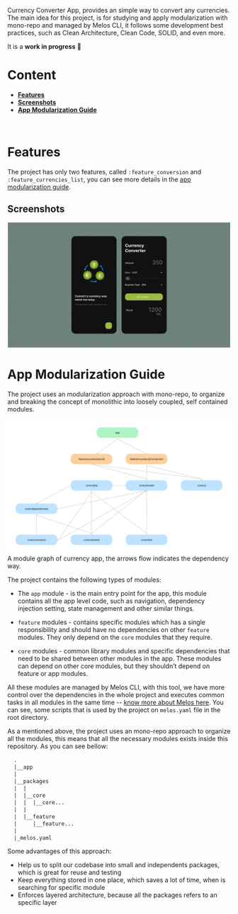<h1></h1><br>

Currency Converter App, provides an simple way to convert any currencies. The main idea
for this project, is for studying and apply modularization with mono-repo and
managed by Melos CLI, it follows some development best practices, such as Clean
Architecture, Clean Code, SOLID, and even more.

It is a **work in progress** 🚧

# Content

- **[Features](#features)**
- **[Screenshots](##screenshots)**
- **[App Modularization Guide](#app-modularization-guide)**
<!-- - **[Technical Resources](#technical-resources)**
- **[How to Use](#how-to-use)**
- **[Ui and Design](#ui-and-design)**
- **[App Flow Sample](#app-flow-sample)** -->

<br>

# Features

The project has only two features, called `:feature_conversion` and
`:feature_currencies_list`, you can see more details in the [app modularization
guide](#app-modularization-guide).

## Screenshots

![Screenshot showing Welcome Screen and Home Screen](docs/images/screenshots.png "Screenshot showing Welcome Screen and Home Screen")

# App Modularization Guide

The project uses an modularization approach with mono-repo, to organize
and breaking the concept of monolithic into loosely coupled, self contained
modules.

![A module graph of currency app](docs/images/app_modules.png "A module graph of currency app")
A module graph of currency app, the arrows flow indicates the dependency way.

The project contains the following types of modules:

- The `app` module - is the main entry point for the app, this module contains
  all the app level code, such as navigation, dependency injection setting, state
  management and other similar things.

- `feature` modules - contains specific modules which has a single responsibility
  and should have no dependencies on other `feature` modules. They only depend on
  the `core` modules that they require.

- `core` modules - common library modules and specific dependencies that need to be
  shared between other modules in the app. These modules can depend on other core modules,
  but they shouldn’t depend on feature or app modules.

All these modules are managed by Melos CLI, with this tool, we have more control
over the dependencies in the whole project and executes common tasks in all modules
in the same time -- [know more about Melos here](https://melos.invertase.dev/).
You can see, some scripts that is used by the project on `melos.yaml` file in the
root directory.

As a mentioned above, the project uses an mono-repo approach to organize all
the modules, this means that all the necessary modules exists inside this repository.
As you can see bellow:

```
  .
  |__app
  |
  |__packages
  |  |
  |  |__core
  |  |  |__core...
  |  |
  |  |__feature
  |     |__feature...
  |
  |_melos.yaml
```

Some advantages of this approach:

- Help us to split our codebase into small and independents packages,
  which is great for reuse and testing
- Keep everything stored in one place, which saves a lot of time, when is searching
  for specific module
- Enforces layered architecture, because all the packages refers to an specific layer

